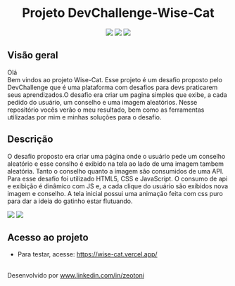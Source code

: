 <h1 align="center">Projeto DevChallenge-Wise-Cat</h1>
<p align="center">
  <img src="https://img.shields.io/badge/HTML5-E34F26?style=for-the-badge&logo=html5&logoColor=white">
  <img src="https://img.shields.io/badge/CSS3-1572B6?style=for-the-badge&logo=css3&logoColor=white">
  <img src="https://img.shields.io/badge/JavaScript-323330?style=for-the-badge&logo=javascript&logoColor=F7DF1E">
</p>
<h2>Visão geral</h2>
<p>Olá<br>Bem vindos ao projeto Wise-Cat. Esse projeto é um desafio proposto pelo DevChallenge que é uma plataforma com desafios para devs praticarem seus aprendizados.O desafio era criar um pagina simples que exibe, a cada pedido do usuário, um conselho e uma imagem aleatórios. Nesse repositório vocês verão o meu resultado, bem como as ferramentas utilizadas por mim e minhas soluções para o desafio.</p>
<h2>Descrição</h2>
<p>O desafio proposto era criar uma página onde o usuário pede um conselho aleatório e esse conslho é exibido na tela ao lado de uma imagem tambem aleatória. Tanto o conselho quanto a imagem sâo consumidos de uma API. Para esse desafio foi utilizado HTML5, CSS e JavaScript. O consumo de api e exibição é dinâmico com JS e, a cada clique do usuário são exibidos nova imagem e conselho. A tela inicial possui uma animação feita com css puro para dar a ideia do gatinho estar flutuando.</p>
<img src="https://user-images.githubusercontent.com/87879397/191821212-8746173d-652c-4f05-9f0c-364fab90a7a7.png">
<img src="https://user-images.githubusercontent.com/87879397/191821822-1760a300-d38a-4250-93fb-79e045eda377.png">
<h2>Acesso ao projeto</h2>

* Para testar, acesse: https://wise-cat.vercel.app/


<br>Desenvolvido por www.linkedin.com/in/zeotoni
